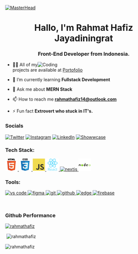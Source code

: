 [![MasterHead](https://developers.giphy.com/branch/master/static/api-512d36c09662682717108a38bbb5c57d.gif)](https://rahmathafiz.github.io/)
<h1 align="center">Hallo, I'm Rahmat Hafiz Jayadiningrat</h1>
<h3 align="center">Front-End Developer from Indonesia.</h3>
<img align="right" alt="Coding" width="400"
    src="https://cdn.dribbble.com/users/662463/screenshots/3281817/rolling_chair_reel_monchomasse.gif">


- 👨‍💻 All of my projects are available at [Portofolio](https://rahmathafiz-portofolio.web.app/)

- 🌱 I’m currently learning **Fullstack Development**

- 💬 Ask me about **MERN Stack**

- 📫 How to reach me **rahmathafiz14@outlook.com**

- ⚡ Fun fact **Extrovert who stuck in IT's.**

<h3 align="left">Socials</h3>
<p align="left">
    <a href="https://twitter.com/rahmathafiz" target="_blank"><img align="center"
            src="https://cdn.worldvectorlogo.com/logos/twitter-6.svg" alt="Twitter" height="30" width="40" /></a> <a
        href="https://www.instagram.com/rahmathafiz/" target="_blank"><img align="center"
            src="https://cdn.worldvectorlogo.com/logos/instagram-2016-5.svg" alt="Instagram" height="30"
            width="40" /></a> <a href="https://www.linkedin.com/in/rahmat-hafiz-jayadiningrat-90a2a7198/"
        target="_blank"><img align="center" src="https://cdn.worldvectorlogo.com/logos/linkedin-icon-2.svg"
            alt="LinkedIn" height="30" width="40" /></a> <a href="https://www.showwcase.com/rahmathafiz"
        target="_blank"><img align="center"
            src="https://th.bing.com/th/id/R.bd2a702d30b8b1d47697562f89238641?rik=aRAbJxfeMJNaiQ&riu=http%3a%2f%2fcdn.onlinewebfonts.com%2fsvg%2fimg_511789.png&ehk=2sYmHUiH13uf7wZFlPdkIzYZsgEb7uUK4ulaiNrKmh4%3d&risl=&pid=ImgRaw&r=0"
            alt="Showwcase" height="30" width="40" /></a>
</p>


<h3 align="left">Tech Stack:</h3>
<p align="left">
    <a href="https://www.w3.org/html/" target="_blank" rel="noreferrer"> <img
            src="https://raw.githubusercontent.com/devicons/devicon/master/icons/html5/html5-original-wordmark.svg"
            alt="html5" width="40" height="40" /> </a> <a href="https://www.w3schools.com/css/" target="_blank"
        rel="noreferrer"> <img
            src="https://raw.githubusercontent.com/devicons/devicon/master/icons/css3/css3-original-wordmark.svg"
            alt="css3" width="40" height="40" /> </a> <a href="https://developer.mozilla.org/en-US/docs/Web/JavaScript"
        target="_blank" rel="noreferrer"> <img
            src="https://raw.githubusercontent.com/devicons/devicon/master/icons/javascript/javascript-original.svg"
            alt="javascript" width="40" height="40" /> </a> <a href="https://reactjs.org/" target="_blank"
        rel="noreferrer">
        <img src="https://raw.githubusercontent.com/devicons/devicon/master/icons/react/react-original-wordmark.svg"
            alt="react" width="40" height="40" /> </a> <a href="https://nextjs.org/" target="_blank" rel="noreferrer">
        <img src="https://cdn.worldvectorlogo.com/logos/nextjs-2.svg" alt="nextjs" width="40" height="40" /> </a> <a
        href="https://nodejs.org" target="_blank" rel="noreferrer"> <img
            src="https://raw.githubusercontent.com/devicons/devicon/master/icons/nodejs/nodejs-original-wordmark.svg"
            alt="nodejs" width="40" height="40" /> </a>
</p>


<h3 align="left">Tools:</h3>
<p align="left">
    <a href="https://code.visualstudio.com/" target="_blank" rel="noreferrer"> <img
            src="https://cdn.worldvectorlogo.com/logos/visual-studio-code-1.svg" alt="vs code" width="40" height="40" />
    </a> <a href="https://www.figma.com/" target="_blank" rel="noreferrer"> <img
            src="https://www.vectorlogo.zone/logos/figma/figma-icon.svg" alt="figma" width="40" height="40" /> </a> <a
        href="https://git-scm.com/" target="_blank" rel="noreferrer"> <img
            src="https://www.vectorlogo.zone/logos/git-scm/git-scm-icon.svg" alt="git" width="40" height="40" /> </a> <a
        href="https://github.com/" target="_blank" rel="noreferrer"> <img
            src="https://cdn.worldvectorlogo.com/logos/github-icon.svg" alt="github" width="40" height="40" /> </a> <a
        href="https://www.microsoft.com/id-id/" target="_blank" rel="noreferrer"> <img
            src="https://cdn.worldvectorlogo.com/logos/microsoft-edge-1.svg" alt="edge" width="40" height="40" /> </a> <a
        href="https://firebase.google.com/" target="_blank" rel="noreferrer"> <img
            src="https://www.vectorlogo.zone/logos/firebase/firebase-icon.svg" alt="firebase" width="40" height="40" />
    </a>
</p> <br>

<h3 align="left">Github Performance</h3>
<a href="https://github.com/rahmathafiz" align="left"><img
        src="https://github-readme-stats.vercel.app/api/top-langs/?username=rahmathafiz&&theme=tokyonight"
        alt="rahmathafiz" /></a>
<p>&nbsp;<img align="center"
        src="https://github-readme-stats.vercel.app/api?username=rahmathafiz&show_icons=true&locale=en&theme=tokyonight"
        alt="rahmathafiz" /></p>
<p><img align="center" src="https://github-readme-streak-stats.herokuapp.com/?user=rahmathafiz&&theme=tokyonight"
        alt="rahmathafiz" /></p>
